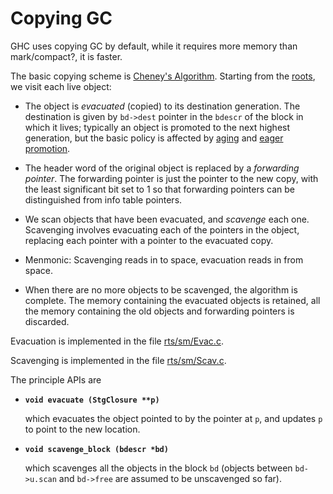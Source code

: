 # Copying GC


GHC uses copying GC by default, while it requires more memory than mark/compact?, it is faster.


The basic copying scheme is [Cheney's Algorithm](http://en.wikipedia.org/wiki/Cheney%27s_algorithm).  Starting from the [roots](commentary/rts/storage/gc/roots), we visit each live object:

- The object is *evacuated* (copied) to its destination generation.   The destination is given by `bd->dest` pointer in the `bdescr` of the
  block in which it lives; typically an object is promoted to the next highest generation, but the basic policy is affected by  [aging](commentary/rts/storage/gc/aging) and [eager promotion](commentary/rts/storage/gc/eager-promotion).

- The header word of the original object is replaced by a *forwarding pointer*.  The forwarding pointer is just the pointer to the new copy, with the least significant bit set to 1 so that forwarding pointers can be distinguished from info table pointers.

- We scan objects that have been evacuated, and *scavenge* each one.  Scavenging involves evacuating each of the pointers
  in the object, replacing each pointer with a pointer to the evacuated copy.

- Menmonic: Scavenging reads in to space, evacuation reads in from space.

- When there are no more objects to be scavenged, the algorithm is complete.  The memory containing the evacuated objects is retained, all the memory containing the old objects and forwarding pointers is discarded.


Evacuation is implemented in the file [rts/sm/Evac.c](https://gitlab.haskell.org/ghc/ghc/blob/master/rts/sm/Evac.c).

Scavenging is implemented in the file [rts/sm/Scav.c](https://gitlab.haskell.org/ghc/ghc/blob/master/rts/sm/Scav.c).


The principle APIs are

- **`void evacuate (StgClosure **p)`**

  which evacuates the object pointed to by the pointer at `p`, and updates `p` to point to the new location.

- **`void scavenge_block (bdescr *bd)`**

  which scavenges all the objects in the block `bd` (objects between `bd->u.scan` and `bd->free` are assumed to
be unscavenged so far).
